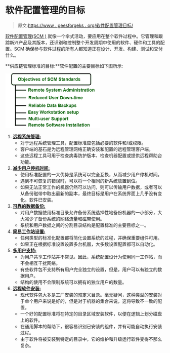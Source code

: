 # 软件配置管理的目标

> 原文:[https://www . geesforgeks . org/软件配置管理目标/](https://www.geeksforgeeks.org/objectives-of-software-configuration-management/)

[软件配置管理(SCM )](https://www.geeksforgeeks.org/software-engineering-system-configuration-management/) 就像一个伞式活动，要应用在整个软件过程中。它管理和跟踪新兴产品及其版本，还识别和控制整个开发周期中使用的软件、硬件和工具的配置。SCM 确保参与软件过程的所有人都知道正在设计、开发、构建、测试和交付什么。

**供应链管理标准的目标:**软件配置的主要目标如下图所示:

![](img/f96f3614dd27dd4a79b79ff926be0909.png)

1.  **<u>远程系统管理:</u>**
    *   对于远程系统管理工具，配置标准应包括必要的软件和/或权限。
    *   客户端的基石是为远程管理网络正确安装和配置的远程管理客户端。
    *   这些远程工具可用于检查病毒防护版本、检查机器配置或提供远程帮助台功能。
2.  **<u>减少用户停机时间:</u>**
    *   使用标准配置的一大优势是系统可以完全互换，从而减少用户停机时间。
    *   遇到不可恢复的错误时，可以将一个相同的新系统放置到位。
    *   如果无法正常工作的机器仍然可以访问，则可以传输用户数据，或者可以从备份磁带中取出最新的副本，最终目标是用户在系统界面上几乎没有变化。软件已安装。
3.  **<u>可靠的数据备份:</u>**
    *   对用户数据使用标准目录允许备份系统选择性地备份机器的一小部分，大大减少了备份系统的网络流量和磁带使用。
    *   系统和用户数据之间的分割目录结构是配置标准的主要目标之一。
4.  **<u>简易工作站设置:</u>**
    *   任何类型的标准化配置都将简化设置系统的过程，并确保重要组件可用。
    *   如果正在根据标准设置设置多台机器，大多数设置配置都可以自动化。
5.  **<u>多用户支持:</u>**
    *   为用户共享工作站并不常见。因此，系统配置设计为使用同一工作站，而不会相互干扰网络。
    *   有些软件包不支持所有用户完全独立的设置，但是，用户可以有独立的数据用户。
    *   结构的使用不会限制系统可以拥有的独立用户的数量。
6.  **<u>远程软件安装:</u>**
    *   现代软件包大多是工厂安装的预定义目录。毫无疑问，这种类型的安装对于单个用户来说是好的，但是对于机器的集合来说，这将导致不一致的配置。
    *   一个好的配置标准将在特定的目录区域安装软件，以便在逻辑上划分磁盘上的软件。
    *   在通用脚本的帮助下，很容易识别已安装的组件，并有可能自动执行安装过程。
    *   由于软件将被安装到特定的目录中，它的维护和升级运行软件变得不那么复杂。